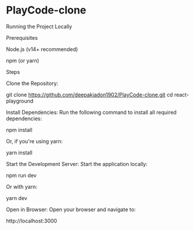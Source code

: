 ﻿# PlayCode-clone
Running the Project Locally

Prerequisites

Node.js (v14+ recommended)

npm (or yarn)

Steps

Clone the Repository:

git clone https://github.com/deepakjadon1902/PlayCode-clone.git
cd react-playground

Install Dependencies:
Run the following command to install all required dependencies:

npm install

Or, if you're using yarn:

yarn install

Start the Development Server:
Start the application locally:

npm run dev

Or with yarn:

yarn dev

Open in Browser:
Open your browser and navigate to:

http://localhost:3000

